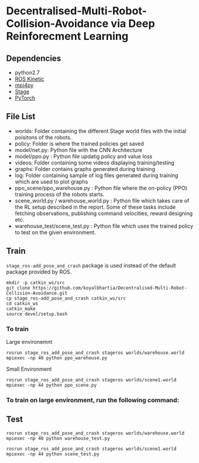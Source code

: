 # Decentralised-Multi-Robot-Collision-Avoidance via Deep Reinforecment Learning

## Dependencies

- python2.7
- [ROS Kinetic](http://wiki.ros.org/kinetic)
- [mpi4py](https://mpi4py.readthedocs.io/en/stable/)
- [Stage](http://rtv.github.io/Stage/)
- [PyTorch](http://pytorch.org/)

## File List
- worlds: Folder containing the different Stage world files with the initial poisitons of the robots.
- policy: Folder is where the trained policies get saved
- model/net.py: Python file with the CNN Architecture
- model/ppo.py : Python file updatig policy and value loss
- videos: Folder containing some videos displaying training/testing
- graphs: Folder contains graphs generated during training
- log: Folder containing sample of log files generated during training which are used to plot graphs
- ppo_scene/ppo_warehouse.py : Python file where the on-policy (PPO) training process of the robots starts.
- scene_world.py / warehouse_world.py : Python file which takes care of the RL setup described in the report. Some of these tasks include fetching observations, publishing command velocities, reward designing etc.
- warehouse_test/scene_test.py : Python file which uses the trained policy to test on the given environment.

## Train
`stage_ros-add_pose_and_crash` package is used instead of the default package provided by ROS.
```
mkdir -p catkin_ws/src
git clone https://github.com/koyalbhartia/Decentralised-Multi-Robot-Collision-Avoidance.git
cp stage_ros-add_pose_and_crash catkin_ws/src
cd catkin_ws
catkin_make
source devel/setup.bash
```
### To train
Large environemnt
```
rosrun stage_ros_add_pose_and_crash stageros worlds/warehouse.world
mpiexec -np 40 python ppo_warehouse.py
```
Small Environment
```
rosrun stage_ros_add_pose_and_crash stageros worlds/scene1.world
mpiexec -np 44 python ppo_scene.py
```
### To train on large environment, run the following command:

## Test
```
rosrun stage_ros_add_pose_and_crash stageros worlds/warehouse.world
mpiexec -np 40 python warehouse_test.py
```
```
rosrun stage_ros_add_pose_and_crash stageros worlds/scene1.world
mpiexec -np 44 python scene_test.py
```
